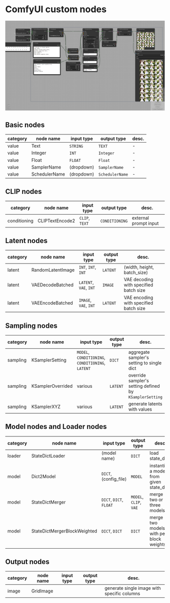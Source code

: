 # ComfyUI custom nodes

![](./nodes.png)

## Basic nodes

|category|node name|input type|output type|desc.|
| --- | --- | --- | --- | --- |
|value|Text|`STRING`|`TEXT`| - |
|value|Integer|`INT`|`Integer`| - |
|value|Float|`FLOAT`|`Float`| - |
|value|SamplerName|(dropdown)|`SamplerName`| - |
|value|SchedulerName|(dropdown)|`SchedulerName`| - |

## CLIP nodes

|category|node name|input type|output type|desc.|
| --- | --- | --- | --- | --- |
|conditioning|CLIPTextEncode2|`CLIP`, `TEXT`|`CONDITIONING`|external prompt input|

## Latent nodes

|category|node name|input type|output type|desc.|
| --- | --- | --- | --- | --- |
|latent|RandomLatentImage|`INT`, `INT`, `INT`|`LATENT`|(width, height, batch_size)|
|latent|VAEDecodeBatched|`LATENT`, `VAE`, `INT`|`IMAGE`|VAE decoding with specified batch size|
|latent|VAEEncodeBatched|`IMAGE`, `VAE`, `INT`|`LATENT`|VAE encoding with specified batch size|

## Sampling nodes

|category|node name|input type|output type|desc.|
| --- | --- | --- | --- | --- |
|sampling|KSamplerSetting|`MODEL`, `CONDITIONING`, `CONDITIONING`, `LATENT`|`DICT`|aggregate sampler's setting to single dict|
|sampling|KSamplerOverrided|various|`LATENT`|override sampler's setting defined by `KSamplerSetting`|
|sampling|KSamplerXYZ|various|`LATENT`|generate latents with values|

## Model nodes and Loader nodes

|category|node name|input type|output type|desc.|
| --- | --- | --- | --- | --- |
|loader|StateDictLoader|(model name)|`DICT`|load state_dict|
|model|Dict2Model|`DICT`, (config_file)|`MODEL`|instantiate a model from given state_dict|
|model|StateDictMerger|`DICT`, `DICT`, `FLOAT`|`MODEL`, `CLIP`, `VAE`|merge two or three models|
|model|StateDictMergerBlockWeighted|`DICT`, `DICT`|`DICT`|merge two models with per-block weights|

## Output nodes

|category|node name|input type|output type|desc.|
| --- | --- | --- | --- | --- |
|image|GridImage|||generate single image with specific columns|
